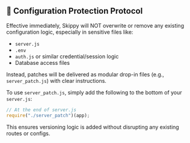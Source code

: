 
## 🚨 Configuration Protection Protocol

Effective immediately, Skippy will NOT overwrite or remove any existing configuration logic, especially in sensitive files like:

- `server.js`
- `.env`
- `auth.js` or similar credential/session logic
- Database access files

Instead, patches will be delivered as modular drop-in files (e.g., `server_patch.js`) with clear instructions.

To use `server_patch.js`, simply add the following to the bottom of your `server.js`:

```js
// At the end of server.js
require("./server_patch")(app);
```

This ensures versioning logic is added without disrupting any existing routes or configs.
